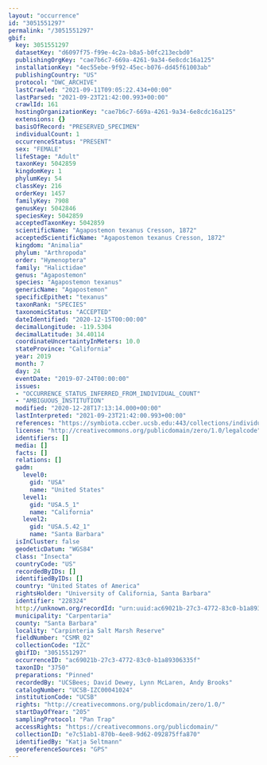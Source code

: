 ```yaml
---
layout: "occurrence"
id: "3051551297"
permalink: "/3051551297"
gbif:
  key: 3051551297
  datasetKey: "d6097f75-f99e-4c2a-b8a5-b0fc213ecbd0"
  publishingOrgKey: "cae7b6c7-669a-4261-9a34-6e8cdc16a125"
  installationKey: "4ec55ebe-9f92-45ec-b076-dd45f61003ab"
  publishingCountry: "US"
  protocol: "DWC_ARCHIVE"
  lastCrawled: "2021-09-11T09:05:22.434+00:00"
  lastParsed: "2021-09-23T21:42:00.993+00:00"
  crawlId: 161
  hostingOrganizationKey: "cae7b6c7-669a-4261-9a34-6e8cdc16a125"
  extensions: {}
  basisOfRecord: "PRESERVED_SPECIMEN"
  individualCount: 1
  occurrenceStatus: "PRESENT"
  sex: "FEMALE"
  lifeStage: "Adult"
  taxonKey: 5042859
  kingdomKey: 1
  phylumKey: 54
  classKey: 216
  orderKey: 1457
  familyKey: 7908
  genusKey: 5042846
  speciesKey: 5042859
  acceptedTaxonKey: 5042859
  scientificName: "Agapostemon texanus Cresson, 1872"
  acceptedScientificName: "Agapostemon texanus Cresson, 1872"
  kingdom: "Animalia"
  phylum: "Arthropoda"
  order: "Hymenoptera"
  family: "Halictidae"
  genus: "Agapostemon"
  species: "Agapostemon texanus"
  genericName: "Agapostemon"
  specificEpithet: "texanus"
  taxonRank: "SPECIES"
  taxonomicStatus: "ACCEPTED"
  dateIdentified: "2020-12-15T00:00:00"
  decimalLongitude: -119.5304
  decimalLatitude: 34.40114
  coordinateUncertaintyInMeters: 10.0
  stateProvince: "California"
  year: 2019
  month: 7
  day: 24
  eventDate: "2019-07-24T00:00:00"
  issues:
  - "OCCURRENCE_STATUS_INFERRED_FROM_INDIVIDUAL_COUNT"
  - "AMBIGUOUS_INSTITUTION"
  modified: "2020-12-28T17:13:14.000+00:00"
  lastInterpreted: "2021-09-23T21:42:00.993+00:00"
  references: "https://symbiota.ccber.ucsb.edu:443/collections/individual/index.php?occid=228324"
  license: "http://creativecommons.org/publicdomain/zero/1.0/legalcode"
  identifiers: []
  media: []
  facts: []
  relations: []
  gadm:
    level0:
      gid: "USA"
      name: "United States"
    level1:
      gid: "USA.5_1"
      name: "California"
    level2:
      gid: "USA.5.42_1"
      name: "Santa Barbara"
  isInCluster: false
  geodeticDatum: "WGS84"
  class: "Insecta"
  countryCode: "US"
  recordedByIDs: []
  identifiedByIDs: []
  country: "United States of America"
  rightsHolder: "University of California, Santa Barbara"
  identifier: "228324"
  http://unknown.org/recordId: "urn:uuid:ac69021b-27c3-4772-83c0-b1a89306335f"
  municipality: "Carpentaria"
  county: "Santa Barbara"
  locality: "Carpinteria Salt Marsh Reserve"
  fieldNumber: "CSMR_02"
  collectionCode: "IZC"
  gbifID: "3051551297"
  occurrenceID: "ac69021b-27c3-4772-83c0-b1a89306335f"
  taxonID: "3750"
  preparations: "Pinned"
  recordedBy: "UCSBees; David Dewey, Lynn McLaren, Andy Brooks"
  catalogNumber: "UCSB-IZC00041024"
  institutionCode: "UCSB"
  rights: "http://creativecommons.org/publicdomain/zero/1.0/"
  startDayOfYear: "205"
  samplingProtocol: "Pan Trap"
  accessRights: "https://creativecommons.org/publicdomain/"
  collectionID: "e7c51ab1-870b-4ee8-9d62-092875ffa870"
  identifiedBy: "Katja Seltmann"
  georeferenceSources: "GPS"
---
```

